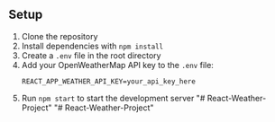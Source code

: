 ## Setup

1. Clone the repository
2. Install dependencies with `npm install`
3. Create a `.env` file in the root directory
4. Add your OpenWeatherMap API key to the `.env` file:
   ```
   REACT_APP_WEATHER_API_KEY=your_api_key_here
   ```
5. Run `npm start` to start the development server "# React-Weather-Project" 
"# React-Weather-Project" 
